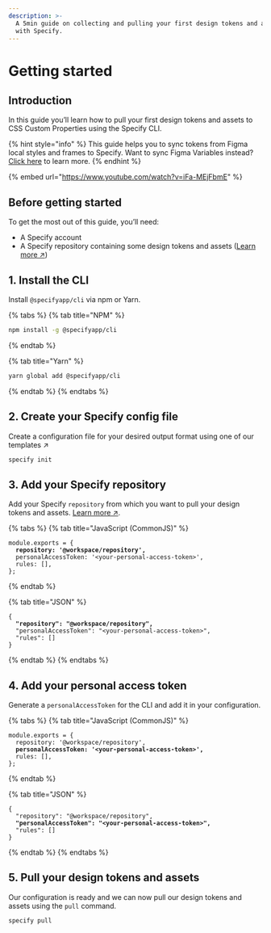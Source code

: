 ```yaml
---
description: >-
  A 5min guide on collecting and pulling your first design tokens and assets
  with Specify.
---
```


# Getting started

## Introduction

In this guide you’ll learn how to pull your first design tokens and assets to CSS Custom Properties using the Specify CLI.

{% hint style="info" %}
This guide helps you to sync tokens from Figma local styles and frames to Specify. Want to sync Figma Variables instead? [Click here](../sdtf-beta/getting-started.md) to learn more.
{% endhint %}

{% embed url="https://www.youtube.com/watch?v=iFa-MEjFbmE" %}

## Before getting started

To get the most out of this guide, you’ll need:

* A Specify account
* A Specify repository containing some design tokens and assets ([Learn more ↗](glossary.md#repository))

## 1. Install the CLI

Install `@specifyapp/cli` via npm or Yarn.

{% tabs %}
{% tab title="NPM" %}
```bash
npm install -g @specifyapp/cli
```
{% endtab %}

{% tab title="Yarn" %}
```bash
yarn global add @specifyapp/cli
```
{% endtab %}
{% endtabs %}

## 2. Create your Specify config file

Create a configuration file for your desired output format using one of our templates ↗️

```bash
specify init
```

## 3. Add your Specify repository

Add your Specify `repository` from which you want to pull your design tokens and assets. [Learn more ↗](https://specify.gitbook.io/specify-documentation/usage/cli#commands).

{% tabs %}
{% tab title="JavaScript (CommonJS)" %}
<pre class="language-javascript" data-line-numbers><code class="lang-javascript">module.exports = {
<strong>  repository: '@workspace/repository',
</strong>  personalAccessToken: '&#x3C;your-personal-access-token>',
  rules: [],
};
</code></pre>
{% endtab %}

{% tab title="JSON" %}
<pre class="language-json" data-line-numbers><code class="lang-json">{
<strong>  "repository": "@workspace/repository",
</strong>  "personalAccessToken": "&#x3C;your-personal-access-token>",
  "rules": []
}
</code></pre>
{% endtab %}
{% endtabs %}

## 4. Add your personal access token

Generate a `personalAccessToken` for the CLI and add it in your configuration.

{% tabs %}
{% tab title="JavaScript (CommonJS)" %}
<pre class="language-javascript" data-line-numbers><code class="lang-javascript">module.exports = {
  repository: '@workspace/repository',
<strong>  personalAccessToken: '&#x3C;your-personal-access-token>',
</strong>  rules: [],
};
</code></pre>
{% endtab %}

{% tab title="JSON" %}
<pre class="language-json" data-line-numbers><code class="lang-json">{
  "repository": "@workspace/repository",
<strong>  "personalAccessToken": "&#x3C;your-personal-access-token>",
</strong>  "rules": []
}
</code></pre>
{% endtab %}
{% endtabs %}

## 5. Pull your design tokens and assets

Our configuration is ready and we can now pull our design tokens and assets using the `pull` command.

```bash
specify pull
```

